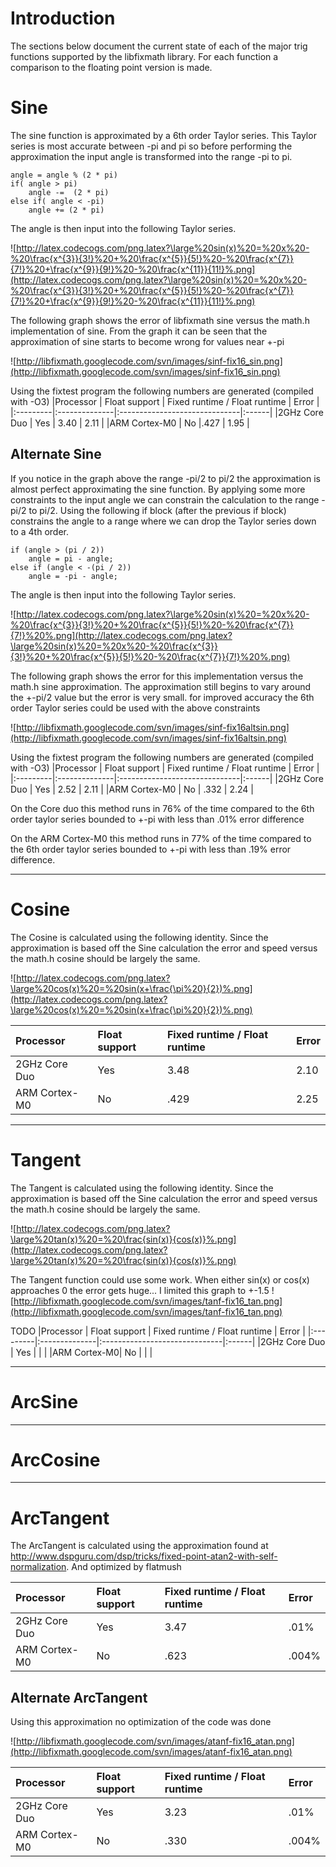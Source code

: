 # Introduction #
The sections below document the current state of each of the major trig functions supported by the libfixmath library.  For each function a comparison to the floating point version is made.


# Sine #
The sine function is approximated by a  6th order Taylor series.  This Taylor series is most accurate between -pi and pi so before performing the approximation the input angle is transformed into the range -pi to pi.

```
angle = angle % (2 * pi)
if( angle > pi)
    angle -=  (2 * pi)
else if( angle < -pi)
    angle += (2 * pi)
```

The angle is then input into the following Taylor series.

![http://latex.codecogs.com/png.latex?\large%20sin(x)%20=%20x%20-%20\frac{x^{3}}{3!}%20+%20\frac{x^{5}}{5!}%20-%20\frac{x^{7}}{7!}%20+\frac{x^{9}}{9!}%20-%20\frac{x^{11}}{11!}%.png](http://latex.codecogs.com/png.latex?\large%20sin(x)%20=%20x%20-%20\frac{x^{3}}{3!}%20+%20\frac{x^{5}}{5!}%20-%20\frac{x^{7}}{7!}%20+\frac{x^{9}}{9!}%20-%20\frac{x^{11}}{11!}%.png)

The following graph shows the error of libfixmath sine versus the math.h implementation of sine.
From the graph it can be seen that the approximation of sine starts to become wrong for values near +-pi

![http://libfixmath.googlecode.com/svn/images/sinf-fix16_sin.png](http://libfixmath.googlecode.com/svn/images/sinf-fix16_sin.png)

Using the fixtest program the following numbers are generated (compiled with -O3)
|Processor | Float support | Fixed runtime / Float runtime | Error |
|:---------|:--------------|:------------------------------|:------|
|2GHz Core Duo | Yes           | 3.40                          | 2.11  |
|ARM Cortex-M0 | No            |.427                           | 1.95  |




## Alternate Sine ##
If you notice in the graph above the range -pi/2 to pi/2 the approximation is almost perfect approximating the sine function.  By applying some more constraints to the input angle we can constrain the calculation to the range -pi/2 to pi/2.  Using the following if block (after the previous if block) constrains the angle to a range where we can drop the Taylor series down to a 4th order.

```
if (angle > (pi / 2))
    angle = pi - angle;
else if (angle < -(pi / 2))
    angle = -pi - angle;
```

The angle is then input into the following Taylor series.

![http://latex.codecogs.com/png.latex?\large%20sin(x)%20=%20x%20-%20\frac{x^{3}}{3!}%20+%20\frac{x^{5}}{5!}%20-%20\frac{x^{7}}{7!}%20%.png](http://latex.codecogs.com/png.latex?\large%20sin(x)%20=%20x%20-%20\frac{x^{3}}{3!}%20+%20\frac{x^{5}}{5!}%20-%20\frac{x^{7}}{7!}%20%.png)

The following graph shows the error for this implementation versus the math.h sine approximation.  The approximation still begins to vary around the +-pi/2 value but the error is very small.  for improved accuracy the 6th order Taylor series could be used with the above constraints

![http://libfixmath.googlecode.com/svn/images/sinf-fix16altsin.png](http://libfixmath.googlecode.com/svn/images/sinf-fix16altsin.png)

Using the fixtest program the following numbers are generated (compiled with -O3)
|Processor | Float support | Fixed runtime / Float runtime | Error |
|:---------|:--------------|:------------------------------|:------|
|2GHz Core Duo | Yes           | 2.52                          | 2.11  |
|ARM Cortex-M0 | No            | .332                          | 2.24  |

On the Core duo this method runs in 76% of the time compared to the 6th order taylor series bounded to +-pi with less than .01% error difference

On the ARM Cortex-M0 this method runs in 77% of the time compared to the 6th order taylor series bounded to +-pi with less than .19% error difference.


---


# Cosine #
The Cosine is calculated using the following identity.  Since the approximation is based off the Sine calculation the error and speed versus the math.h cosine should be largely the same.

![http://latex.codecogs.com/png.latex?\large%20cos(x)%20=%20sin(x+\frac{\pi%20}{2})%.png](http://latex.codecogs.com/png.latex?\large%20cos(x)%20=%20sin(x+\frac{\pi%20}{2})%.png)

|Processor | Float support | Fixed runtime / Float runtime | Error |
|:---------|:--------------|:------------------------------|:------|
|2GHz Core Duo | Yes           | 3.48                          | 2.10  |
|ARM Cortex-M0| No            | .429                          | 2.25  |


---


# Tangent #
The Tangent is calculated using the following identity. Since the approximation is based off the Sine calculation the error and speed versus the math.h cosine should be largely the same.

![http://latex.codecogs.com/png.latex?\large%20tan(x)%20=%20\frac{sin(x)}{cos(x)}%.png](http://latex.codecogs.com/png.latex?\large%20tan(x)%20=%20\frac{sin(x)}{cos(x)}%.png)

The Tangent function could use some work.  When either sin(x) or cos(x) approaches 0 the error gets huge... I limited this graph to +-1.5
![http://libfixmath.googlecode.com/svn/images/tanf-fix16_tan.png](http://libfixmath.googlecode.com/svn/images/tanf-fix16_tan.png)

TODO
|Processor | Float support | Fixed runtime / Float runtime | Error |
|:---------|:--------------|:------------------------------|:------|
|2GHz Core Duo | Yes           |                               |       |
|ARM Cortex-M0| No            |                               |       |


---

# ArcSine #


---

# ArcCosine #


---

# ArcTangent #
The ArcTangent is calculated using the approximation found at http://www.dspguru.com/dsp/tricks/fixed-point-atan2-with-self-normalization. And optimized by flatmush


|Processor | Float support | Fixed runtime / Float runtime | Error |
|:---------|:--------------|:------------------------------|:------|
|2GHz Core Duo | Yes           | 3.47                          | .01%  |
|ARM Cortex-M0| No            | .623                          | .004% |


## Alternate ArcTangent ##
Using this approximation no optimization of the code was done

![http://libfixmath.googlecode.com/svn/images/atanf-fix16_atan.png](http://libfixmath.googlecode.com/svn/images/atanf-fix16_atan.png)

|Processor | Float support | Fixed runtime / Float runtime | Error |
|:---------|:--------------|:------------------------------|:------|
|2GHz Core Duo | Yes           | 3.23                          | .01%  |
|ARM Cortex-M0| No            | .330                          | .004% |